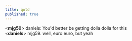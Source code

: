 ```yaml
---
title: qotd
published: true
---
```


<**mjg59**> daniels: You'd better be getting dolla dolla for this  
<**daniels**> mjg59: well, euro euro, but yeah
